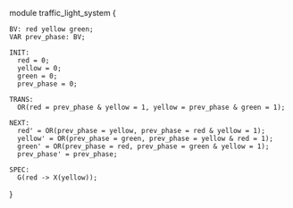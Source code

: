 module traffic_light_system {

    BV: red yellow green;
    VAR prev_phase: BV;

    INIT:
      red = 0;
      yellow = 0;
      green = 0;
      prev_phase = 0;

    TRANS:
      OR(red = prev_phase & yellow = 1, yellow = prev_phase & green = 1);

    NEXT:
      red' = OR(prev_phase = yellow, prev_phase = red & yellow = 1);
      yellow' = OR(prev_phase = green, prev_phase = yellow & red = 1);
      green' = OR(prev_phase = red, prev_phase = green & yellow = 1);
      prev_phase' = prev_phase;

    SPEC:
      G(red -> X(yellow));

}
```